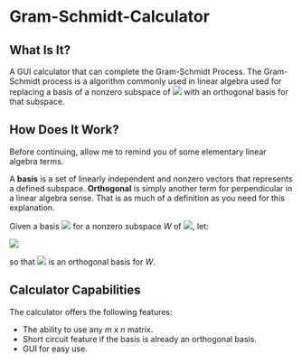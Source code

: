 # Gram-Schmidt-Calculator

## What Is It?
A GUI calculator that can complete the Gram-Schmidt Process. The Gram-Schmidt process is a algorithm commonly used in linear algebra used for replacing a basis of a nonzero subspace of <img src="http://www.sciweavers.org/upload/Tex2Img_1638685933/eqn.png"> with an orthogonal basis for that subspace.

## How Does It Work?

Before continuing, allow me to remind you of some elementary linear algebra terms. 

A **basis** is a set of linearly independent and nonzero vectors that represents a defined subspace.
**Orthogonal** is simply another term for perpendicular in a linear algebra sense. That is as much of a definition as you need for this explanation. 

Given a basis <img src="http://www.sciweavers.org/upload/Tex2Img_1638686150/eqn.png"> for a nonzero subspace *W* of <img src="http://www.sciweavers.org/upload/Tex2Img_1638685933/eqn.png">, let:

<img src="http://www.sciweavers.org/upload/Tex2Img_1638685477/eqn.png">

so that <img src="http://www.sciweavers.org/upload/Tex2Img_1638686197/eqn.png"> is an orthogonal basis for *W*.

## Calculator Capabilities
The calculator offers the following features:
- The ability to use any *m* x *n* matrix. 
- Short circuit feature if the basis is already an orthogonal basis. 
- GUI for easy use.
